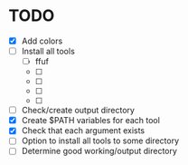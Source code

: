 # TODO

- [x] Add colors
- [ ] Install all tools
	- [ ] ffuf
	- [ ]
	- [ ]
	- [ ]
	- [ ]
- [ ] Check/create output directory
- [x] Create $PATH variables for each tool
- [x] Check that each argument exists
- [ ] Option to install all tools to some directory
- [ ] Determine good working/output directory
